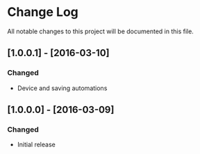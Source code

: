 # Change Log
All notable changes to this project will be documented in this file.

## [1.0.0.1] - [2016-03-10]
### Changed
- Device and saving automations

## [1.0.0.0] - [2016-03-09]
### Changed
- Initial release